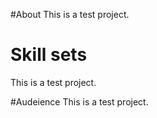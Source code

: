#About
This is a test project.

# Skill sets
This is a test project.

#Audeience
This is a test project.